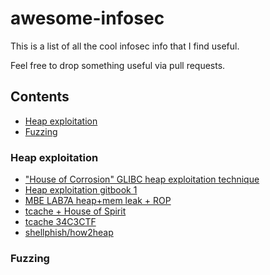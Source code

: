 # awesome-infosec
This is a list of all the cool infosec info that I find useful.

Feel free to drop something useful via pull requests.

## Contents
* [Heap exploitation](#heap-exploitation)
* [Fuzzing](#fuzzing)

### Heap exploitation
* ["House of Corrosion" GLIBC heap exploitation technique](https://github.com/CptGibbon/House-of-Corrosion)
* [Heap exploitation gitbook 1](https://heap-exploitation.dhavalkapil.com/)
* [MBE LAB7A heap+mem leak + ROP](https://hackingiscool.pl/heap-overflow-with-stack-pivoting-format-string-leaking-first-stage-rop-ing-to-shellcode-after-making-it-executable-on-the-heap-on-a-statically-linked-binary-mbe-lab7a/)
* [tcache + House of Spirit](http://tukan.farm/2017/07/08/tcache/)
* [tcache 34C3CTF](http://blog.rh0gue.com/2018-01-05-34c3ctf-simplegc/)
* [shellphish/how2heap](https://github.com/shellphish/how2heap)

### Fuzzing
